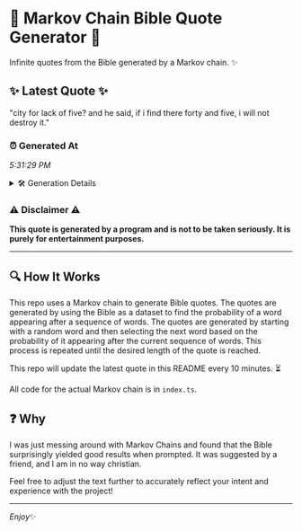 # 📖 Markov Chain Bible Quote Generator 📖

Infinite quotes from the Bible generated by a Markov chain. ✨

## ✨ Latest Quote ✨
"city for lack of five? and he said, if i find there forty and five, i will not destroy it."

### ⏰ Generated At
*5:31:29 PM*

<details>
    <summary>🛠️ Generation Details</summary>
    <p>
        <strong>🌱 Seed:</strong> city<br>
        <strong>🔄 Iterations:</strong> 19<br>
        <strong>📜 Context History:</strong><br>[ city ]: for<br>[ city, for ]: lack<br>[ city, for, lack ]: of<br>[ city, for, lack, of ]: five?<br>[ city, for, lack, of, five? ]: and<br>[ city, for, lack, of, five?, and ]: he<br>[ for, lack, of, five?, and, he ]: said,<br>[ lack, of, five?, and, he, said, ]: if<br>[ of, five?, and, he, said,, if ]: i<br>[ five?, and, he, said,, if, i ]: find<br>[ and, he, said,, if, i, find ]: there<br>[ he, said,, if, i, find, there ]: forty<br>[ said,, if, i, find, there, forty ]: and<br>[ if, i, find, there, forty, and ]: five,<br>[ i, find, there, forty, and, five, ]: i<br>[ find, there, forty, and, five,, i ]: will<br>[ there, forty, and, five,, i, will ]: not<br>[ forty, and, five,, i, will, not ]: destroy<br>[ and, five,, i, will, not, destroy ]: it.<br>
    </p>
</details>

### ⚠️ Disclaimer ⚠️
**This quote is generated by a program and is not to be taken seriously. It is purely for entertainment purposes.**

---

## 🔍 How It Works

This repo uses a Markov chain to generate Bible quotes. The quotes are generated by using the Bible as a dataset to find the probability of a word appearing after a sequence of words. The quotes are generated by starting with a random word and then selecting the next word based on the probability of it appearing after the current sequence of words. This process is repeated until the desired length of the quote is reached.

This repo will update the latest quote in this README every 10 minutes. ⏳

All code for the actual Markov chain is in `index.ts`.

## ❓ Why

I was just messing around with Markov Chains and found that the Bible surprisingly yielded good results when prompted. 
It was suggested by a friend, and I am in no way christian.

Feel free to adjust the text further to accurately reflect your intent and experience with the project!

---

*Enjoy*✨
